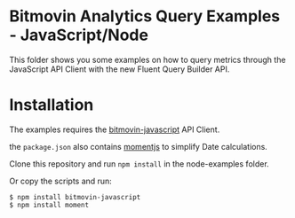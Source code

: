 # Bitmovin Analytics Query Examples - JavaScript/Node

This folder shows you some examples on how to query metrics through the JavaScript API Client with the new Fluent Query Builder API.


# Installation

The examples requires the [bitmovin-javascript](https://github.com/bitmovin/bitmovin-javascript) API Client.

the `package.json` also contains [momentjs](https://momentjs.com/) to simplify Date calculations.

Clone this repository and run `npm install` in the node-examples folder.

Or copy the scripts and run:

```
$ npm install bitmovin-javascript
$ npm install moment
```
